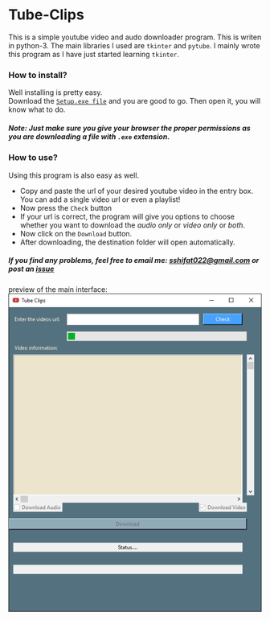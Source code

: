 # Tube-Clips

This is a simple youtube video and audo downloader program. This is writen in python-3. The main libraries I used are `tkinter` and `pytube`.
I mainly wrote this program as I have just started learning `tkinter`.

### How to install?

Well installing is pretty easy.<br>
Download the [`Setup.exe file`](https://github.com/s-shifat/Tube-Clips/blob/main/distribution/Setup.exe) and you are good to go.
Then open it, you will know what to do.
##### *Note: Just make sure you give your browser the proper permissions as you are downloading a file with `.exe` extension.*


### How to use?

Using this program is also easy as well.
  * Copy and paste the url of your desired youtube video in the entry box. You can add a single video url or even a playlist!
  * Now press the `Check` button
  * If your url is correct, the program will give you options to choose whether you want to download the *audio only* or *video only* or *both*.
  * Now click on the `Download` button.
  * After downloading, the destination folder will open automatically.

##### If you find any problems, feel free to email me: sshifat022@gmail.com or post an [issue](https://github.com/s-shifat/Tube-Clips/issues)<br>

preview of the main interface:
![](https://github.com/s-shifat/Tube-Clips/blob/main/distribution/screen-shot/main-interface.png)
